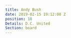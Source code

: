 ```yaml
---
title: Andy Bush
date: 2019-02-15 19:12:00 Z
position: 18
Details: D.C. United
Section: board
---
```


